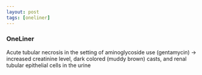```yaml
---
layout: post
tags: [oneliner]
---
```



### OneLiner

Acute tubular necrosis in the setting of aminoglycoside use (gentamycin) -> increased creatinine level, dark colored (muddy brown) casts, and renal tubular epithelial cells in the urine
